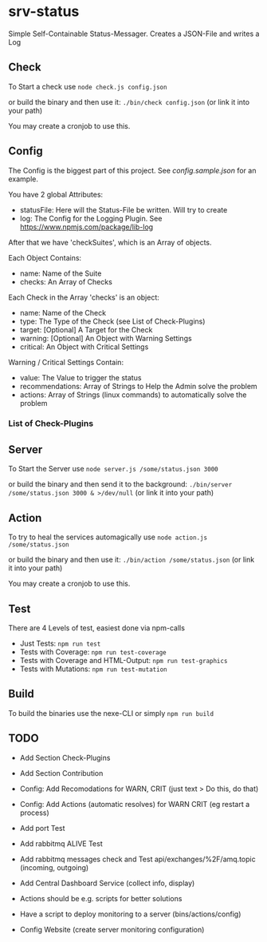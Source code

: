 # srv-status

Simple Self-Containable Status-Messager. Creates a JSON-File and writes a Log

## Check

To Start a check use `node check.js config.json`

or build the binary and then use it: `./bin/check config.json` (or link it into your path)

You may create a cronjob to use this.

## Config

The Config is the biggest part of this project. See _config.sample.json_ for an example.

You have 2 global Attributes:

* statusFile: Here will the Status-File be written. Will try to create
* log: The Config for the Logging Plugin. See https://www.npmjs.com/package/lib-log

After that we have 'checkSuites', which is an Array of objects.

Each Object Contains:

* name: Name of the Suite
* checks: An Array of Checks

Each Check in the Array 'checks' is an object:

* name: Name of the Check
* type: The Type of the Check (see List of Check-Plugins)
* target: [Optional] A Target for the Check
* warning: [Optional] An Object with Warning Settings
* critical:  An Object with Critical Settings

Warning / Critical Settings Contain:

* value: The Value to trigger the status
* recommendations: Array of Strings to Help the Admin solve the problem
* actions: Array of Strings (linux commands) to automatically solve the problem

### List of Check-Plugins



## Server

To Start the Server use `node server.js /some/status.json 3000`

or build the binary and then send it to the background: `./bin/server /some/status.json 3000 & >/dev/null`  (or link it into your path)

## Action

To try to heal the services automagically use `node action.js /some/status.json`

or build the binary and then use it: `./bin/action /some/status.json`  (or link it into your path)

You may create a cronjob to use this.

## Test

There are 4 Levels of test, easiest done via npm-calls

* Just Tests: `npm run test`
* Tests with Coverage: `npm run test-coverage`
* Tests with Coverage and HTML-Output: `npm run test-graphics`
* Tests with Mutations: `npm run test-mutation`

## Build

To build the binaries use the nexe-CLI or simply `npm run build`

## TODO

* Add Section Check-Plugins
* Add Section Contribution
* Config: Add Recomodations for WARN, CRIT (just text > Do this, do that)
* Config: Add Actions (automatic resolves) for WARN CRIT (eg restart a process)
* Add port Test
* Add rabbitmq ALIVE Test
* Add rabbitmq messages check and Test api/exchanges/%2F/amq.topic (incoming, outgoing)

* Add Central Dashboard Service (collect info, display)
* Actions should be e.g. scripts for better solutions
* Have a script to deploy monitoring to a server (bins/actions/config)
* Config Website (create server monitoring configuration)
